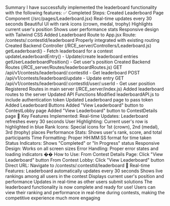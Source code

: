 Summary
I have successfully implemented the leaderboard functionality with the following features:
✅ Completed Steps:
Created Leaderboard Page Component (/src/pages/Leaderboard.jsx)
Real-time updates every 30 seconds
Beautiful UI with rank icons (crown, medal, trophy)
Highlights current user's position
Shows user performance stats
Responsive design with Tailwind CSS
Added Leaderboard Route to App.jsx
Route: /contests/:contestId/leaderboard
Properly integrated with existing routing
Created Backend Controller (/RCE_server/Controllers/Leaderboard.js)
getLeaderboard() - Fetch leaderboard for a contest
updateLeaderboardEntry() - Update/create leaderboard entries
getUserLeaderboardPosition() - Get user's position
Created Backend Routes (/RCE_server/Routes/leaderboardRoutes.js)
GET /api/v1/contests/leaderboard/:contestId - Get leaderboard
POST /api/v1/contests/leaderboard/update - Update entry
GET /api/v1/contests/leaderboard/:contestId/user/:userId - Get user position
Registered Routes in main server (/RCE_server/index.js)
Added leaderboard routes to the server
Updated API Functions
Modified leaderboardAPI.js to include authentication token
Updated Leaderboard page to pass token
Added Leaderboard Buttons
Added "View Leaderboard" button to ContestLobby page
Added "View Leaderboard" button to ContestDetails page
🎯 Key Features Implemented:
Real-time Updates: Leaderboard refreshes every 30 seconds
User Highlighting: Current user's row is highlighted in blue
Rank Icons: Special icons for 1st (crown), 2nd (medal), 3rd (trophy) places
Performance Stats: Shows user's rank, score, and total participants
Time Formatting: Proper HH:MM:SS format for time taken
Status Indicators: Shows "Completed" or "In Progress" status
Responsive Design: Works on all screen sizes
Error Handling: Proper error states and loading indicators
�� How to Use:
From Contest Details Page: Click "View Leaderboard" button
From Contest Lobby: Click "View Leaderboard" button
Direct URL: Navigate to /contests/:contestId/leaderboard
🔄 Real-time Features:
Leaderboard automatically updates every 30 seconds
Shows live rankings among all users in the contest
Displays current user's position and performance
Updates in real-time as other users submit solutions
The leaderboard functionality is now complete and ready for use! Users can view their ranking and performance in real-time during contests, making the competitive experience much more engaging
